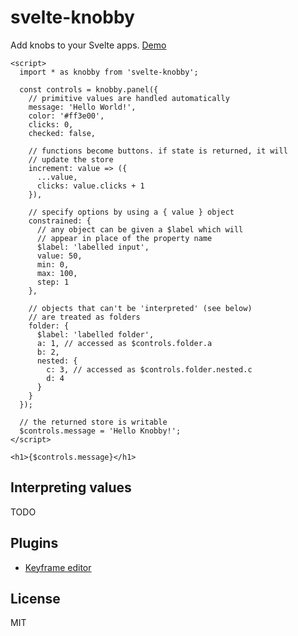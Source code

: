 # svelte-knobby

Add knobs to your Svelte apps. [Demo](https://svelte.dev/repl/85c0f69007524dd9a45a8bf72d2401ba)

```svelte
<script>
  import * as knobby from 'svelte-knobby';

  const controls = knobby.panel({
    // primitive values are handled automatically
    message: 'Hello World!',
    color: '#ff3e00',
    clicks: 0,
    checked: false,

    // functions become buttons. if state is returned, it will
    // update the store
    increment: value => ({
      ...value,
      clicks: value.clicks + 1
    }),

    // specify options by using a { value } object
    constrained: {
      // any object can be given a $label which will
      // appear in place of the property name
      $label: 'labelled input',
      value: 50,
      min: 0,
      max: 100,
      step: 1
    },

    // objects that can't be 'interpreted' (see below)
    // are treated as folders
    folder: {
      $label: 'labelled folder',
      a: 1, // accessed as $controls.folder.a
      b: 2,
      nested: {
        c: 3, // accessed as $controls.folder.nested.c
        d: 4
      }
    }
  });

  // the returned store is writable
  $controls.message = 'Hello Knobby!';
</script>

<h1>{$controls.message}</h1>
```

## Interpreting values

TODO

## Plugins

- [Keyframe editor](src/lib/plugins/keyframes/README.md)

## License

MIT
